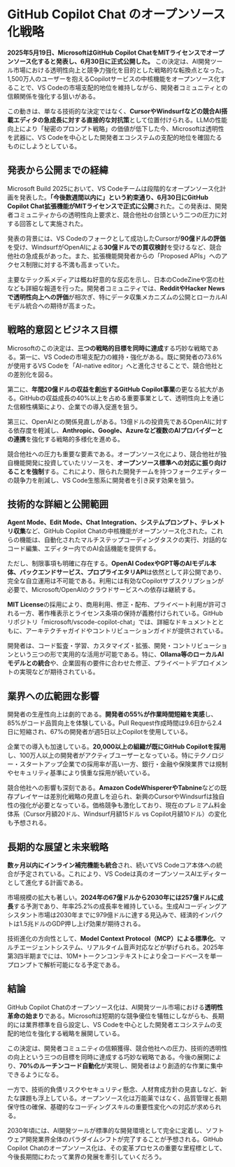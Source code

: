 # GitHub Copilot Chat のオープンソース化戦略

**2025年5月19日、MicrosoftはGitHub Copilot ChatをMITライセンスでオープンソース化すると発表し、6月30日に正式公開した。** この決定は、AI開発ツール市場における透明性向上と競争力強化を目的とした戦略的な転換点となった。1,500万人のユーザーを抱えるCopilotサービスの中核機能をオープンソース化することで、VS Codeの市場支配的地位を維持しながら、開発者コミュニティとの信頼関係を強化する狙いがある。

この動きは、単なる技術的な決定ではなく、**CursorやWindsurfなどの競合AI搭載エディタの急成長に対する直接的な対抗策**として位置付けられる。LLMの性能向上により「秘密のプロンプト戦略」の価値が低下した今、Microsoftは透明性を武器に、VS Codeを中心とした開発者エコシステムの支配的地位を確固たるものにしようとしている。

## 発表から公開までの経緯

Microsoft Build 2025において、VS Codeチームは段階的なオープンソース化計画を発表した。**「今後数週間以内に」という約束通り、6月30日にGitHub Copilot Chat拡張機能がMITライセンスで正式に公開**された。この発表は、開発者コミュニティからの透明性向上要求と、競合他社の台頭という二つの圧力に対する回答として実施された。

発表の背景には、VS Codeのフォークとして成功したCursorが**90億ドルの評価**を受け、WindsurfがOpenAIによる**30億ドルでの買収検討**を受けるなど、競合他社の急成長があった。また、拡張機能開発者からの「Proposed APIs」へのアクセス制限に対する不満も高まっていた。

主要なテック系メディアは概ね好意的な反応を示し、日本のCodeZineや窓の杜なども詳細な報道を行った。開発者コミュニティでは、**RedditやHacker Newsで透明性向上への評価**が相次ぎ、特にデータ収集メカニズムの公開とローカルAIモデル統合への期待が高まった。

## 戦略的意図とビジネス目標

Microsoftのこの決定は、**三つの戦略的目標を同時に達成**する巧妙な戦略である。第一に、VS Codeの市場支配力の維持・強化がある。既に開発者の73.6%が使用するVS Codeを「AI-native editor」へと進化させることで、競合他社との差別化を図る。

第二に、**年間20億ドルの収益を創出するGitHub Copilot事業**の更なる拡大がある。GitHubの収益成長の40%以上を占める重要事業として、透明性向上を通じた信頼性構築により、企業での導入促進を狙う。

第三に、OpenAIとの関係見直しがある。13億ドルの投資先であるOpenAIに対する依存度を軽減し、**Anthropic、Google、Azureなど複数のAIプロバイダーとの連携**を強化する戦略的多様化を進める。

競合他社への圧力も重要な要素である。オープンソース化により、競合他社が独自機能開発に投資していたリソースを、**オープンソース標準への対応に振り向けることを強制**する。これにより、限られた開発チームを持つフォークエディターの競争力を削減し、VS Code生態系に開発者を引き戻す効果を狙う。

## 技術的な詳細と公開範囲

**Agent Mode、Edit Mode、Chat Integration、システムプロンプト、テレメトリ収集**など、GitHub Copilot Chatの中核機能がオープンソース化された。これらの機能は、自動化されたマルチステップコーディングタスクの実行、対話的なコード編集、エディター内でのAI会話機能を提供する。

ただし、制限事項も明確に存在する。**OpenAI CodexやGPT等のAIモデル本体、バックエンドサービス、プロプライエタリAPI**は依然として非公開であり、完全な自立運用は不可能である。利用には有効なCopilotサブスクリプションが必要で、Microsoft/OpenAIのクラウドサービスへの依存は継続する。

**MIT License**の採用により、商用利用、修正・配布、プライベート利用が許可される一方、著作権表示とライセンス条項の保持が義務付けられている。GitHubリポジトリ「microsoft/vscode-copilot-chat」では、詳細なドキュメントとともに、アーキテクチャガイドやコントリビューションガイドが提供されている。

開発者は、コード監査・学習、カスタマイズ・拡張、開発・コントリビューションという三つの形で実用的な活用が可能である。特に、**Ollama等のローカルAIモデルとの統合**や、企業固有の要件に合わせた修正、プライベートデプロイメントの実現などが期待されている。

## 業界への広範囲な影響

開発者の生産性向上は劇的である。**開発者の55%が作業時間短縮を実感**し、85%がコード品質向上を体験している。Pull Request作成時間は9.6日から2.4日に短縮され、67%の開発者が週5日以上Copilotを使用している。

企業での導入も加速している。**20,000以上の組織が既にGitHub Copilotを採用**し、100万人以上の開発者がアクティブユーザーとなっている。特にテクノロジー・スタートアップ企業での採用率が高い一方、銀行・金融や保険業界では規制やセキュリティ基準により慎重な採用が続いている。

競合他社への影響も深刻である。**Amazon CodeWhispererやTabnine**などの既存プレイヤーは差別化戦略の見直しを迫られ、新興のCursorやWindsurfは独自性の強化が必要となっている。価格競争も激化しており、現在のプレミアム料金体系（Cursor月額20ドル、Windsurf月額15ドル vs Copilot月額10ドル）の変化も予想される。

## 長期的な展望と未来戦略

**数ヶ月以内にインライン補完機能も統合**され、続いてVS Codeコア本体への統合が予定されている。これにより、VS Codeは真のオープンソースAIエディターとして進化する計画である。

市場規模の拡大も著しい。**2024年の67億ドルから2030年には257億ドルに成長**する予測であり、年率25.2%の成長率を維持している。生成AIコーディングアシスタント市場は2030年までに979億ドルに達する見込みで、経済的インパクトは1.5兆ドルのGDP押し上げ効果が期待される。

技術進化の方向性として、**Model Context Protocol（MCP）による標準化**、マルチエージェントシステム、リアルタイム音声対応などが挙げられる。2025年第3四半期までには、10M+トークンコンテキストにより全コードベースを単一プロンプトで解析可能になる予定である。

## 結論

GitHub Copilot Chatのオープンソース化は、AI開発ツール市場における**透明性革命の始まり**である。Microsoftは短期的な競争優位を犠牲にしながらも、長期的には業界標準を自ら設定し、VS Codeを中心とした開発者エコシステムの支配的地位を強化する戦略を展開している。

この決定は、開発者コミュニティの信頼獲得、競合他社への圧力、技術的透明性の向上という三つの目標を同時に達成する巧妙な戦略である。今後の展開により、**70%のルーチンコード自動化**が実現し、開発者はより創造的な作業に集中できるようになる。

一方で、技術的負債リスクやセキュリティ懸念、人材育成方針の見直しなど、新たな課題も浮上している。オープンソース化は万能薬ではなく、品質管理と長期保守性の確保、基礎的なコーディングスキルの重要性変化への対応が求められる。

2030年頃には、AI開発ツールが標準的な開発環境として完全に定着し、ソフトウェア開発業界全体のパラダイムシフトが完了することが予想される。GitHub Copilot Chatのオープンソース化は、その変革プロセスの重要な里程標として、今後長期間にわたって業界の発展を牽引していくだろう。